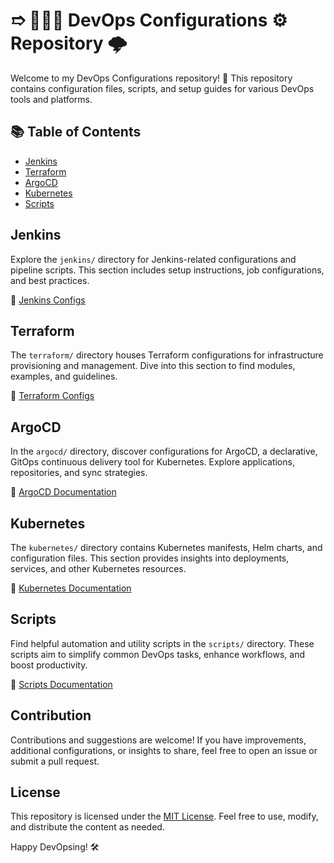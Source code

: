 # ➱  👨🏾‍💻 DevOps Configurations ⚙️ Repository 🌩️

Welcome to my DevOps Configurations repository! 🚀 This repository contains configuration files, scripts, and setup guides for various DevOps tools and platforms.

## 📚 Table of Contents

- [Jenkins](#jenkins)
- [Terraform](#terraform)
- [ArgoCD](#argocd)
- [Kubernetes](#kubernetes)
- [Scripts](#scripts)

## Jenkins

Explore the `jenkins/` directory for Jenkins-related configurations and pipeline scripts. This section includes setup instructions, job configurations, and best practices.

🔗 [Jenkins Configs](jenkins/README.md)

## Terraform

The `terraform/` directory houses Terraform configurations for infrastructure provisioning and management. Dive into this section to find modules, examples, and guidelines.

🔗 [Terraform Configs](terraform/)

## ArgoCD

In the `argocd/` directory, discover configurations for ArgoCD, a declarative, GitOps continuous delivery tool for Kubernetes. Explore applications, repositories, and sync strategies.

🔗 [ArgoCD Documentation](argocd/README.md)

## Kubernetes

The `kubernetes/` directory contains Kubernetes manifests, Helm charts, and configuration files. This section provides insights into deployments, services, and other Kubernetes resources.

🔗 [Kubernetes Documentation](kubernetes/README.md)

## Scripts

Find helpful automation and utility scripts in the `scripts/` directory. These scripts aim to simplify common DevOps tasks, enhance workflows, and boost productivity.

🔗 [Scripts Documentation](scripts/README.md)

## Contribution

Contributions and suggestions are welcome! If you have improvements, additional configurations, or insights to share, feel free to open an issue or submit a pull request.

## License

This repository is licensed under the [MIT License](LICENSE). Feel free to use, modify, and distribute the content as needed.

Happy DevOpsing! 🛠️
